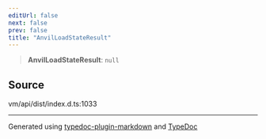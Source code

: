 ```yaml
---
editUrl: false
next: false
prev: false
title: "AnvilLoadStateResult"
---
```


> **AnvilLoadStateResult**: `null`

## Source

vm/api/dist/index.d.ts:1033

***
Generated using [typedoc-plugin-markdown](https://www.npmjs.com/package/typedoc-plugin-markdown) and [TypeDoc](https://typedoc.org/)
